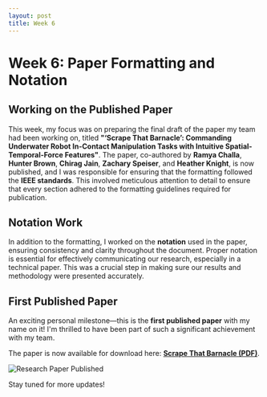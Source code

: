 ```yaml
---
layout: post
title: Week 6
---
```


# Week 6: Paper Formatting and Notation

## Working on the Published Paper

This week, my focus was on preparing the final draft of the paper my team had been working on, titled **"‘Scrape That Barnacle’: Commanding Underwater Robot In-Contact Manipulation Tasks with Intuitive Spatial-Temporal-Force Features"**. The paper, co-authored by **Ramya Challa**, **Hunter Brown**, **Chirag Jain**, **Zachary Speiser**, and **Heather Knight**, is now published, and I was responsible for ensuring that the formatting followed the **IEEE standards**. This involved meticulous attention to detail to ensure that every section adhered to the formatting guidelines required for publication.

## Notation Work

In addition to the formatting, I worked on the **notation** used in the paper, ensuring consistency and clarity throughout the document. Proper notation is essential for effectively communicating our research, especially in a technical paper. This was a crucial step in making sure our results and methodology were presented accurately.

## First Published Paper

An exciting personal milestone—this is the **first published paper** with my name on it! I'm thrilled to have been part of such a significant achievement with my team.

The paper is now available for download here: **[Scrape That Barnacle (PDF)](files/finalreport.pdf)**.

![Research Paper Published](https://allconferencealert.net/blog/wp-content/uploads/2019/02/How-to-publish-research-papers-732x380.jpg)

Stay tuned for more updates!

